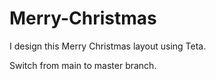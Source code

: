 # Merry-Christmas
I design this Merry Christmas layout using Teta.


Switch from main to master branch.
